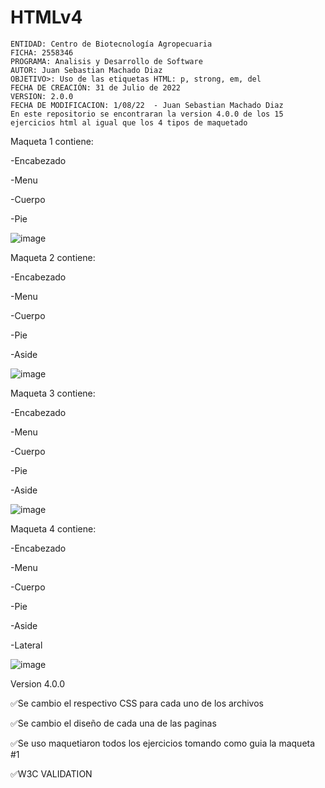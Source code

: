 # HTMLv4
    ENTIDAD: Centro de Biotecnología Agropecuaria
    FICHA: 2558346
    PROGRAMA: Analisis y Desarrollo de Software
    AUTOR: Juan Sebastian Machado Diaz
    OBJETIVO>: Uso de las etiquetas HTML: p, strong, em, del
    FECHA DE CREACIÓN: 31 de Julio de 2022
    VERSION: 2.0.0
    FECHA DE MODIFICACION: 1/08/22  - Juan Sebastian Machado Diaz
    En este repositorio se encontraran la version 4.0.0 de los 15 ejercicios html al igual que los 4 tipos de maquetado
   
Maqueta 1 contiene:


-Encabezado

-Menu

-Cuerpo

-Pie


![image](https://user-images.githubusercontent.com/111257572/187048095-8b6ddbf6-4263-4b54-9364-8c00e3636aae.png)


Maqueta 2 contiene:

-Encabezado

-Menu

-Cuerpo

-Pie

-Aside

![image](https://user-images.githubusercontent.com/111257572/187048177-f99a8786-8463-476b-80b5-22b95e03f158.png)


Maqueta 3 contiene:

-Encabezado

-Menu

-Cuerpo

-Pie

-Aside 

![image](https://user-images.githubusercontent.com/111257572/187048273-9708a049-2aae-4ad6-a75d-88ce3f347215.png)


Maqueta 4 contiene:

-Encabezado

-Menu

-Cuerpo

-Pie

-Aside

-Lateral

![image](https://user-images.githubusercontent.com/111257572/187048284-f7c83a16-c046-4e91-8d0c-a1db577baf13.png)

Version 4.0.0

✅Se cambio el respectivo CSS para cada uno de los archivos

✅Se cambio el diseño de cada una de las paginas

✅Se uso maquetiaron todos los ejercicios tomando como guia la maqueta #1

✅W3C VALIDATION
